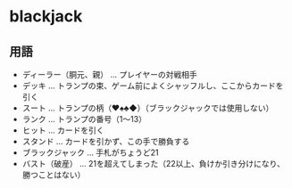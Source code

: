 # blackjack

## 用語
- ディーラー（胴元、親） ... プレイヤーの対戦相手
- デッキ ... トランプの束、ゲーム前によくシャッフルし、ここからカードを引く
- スート ... トランプの柄（♥♠♣◆）（ブラックジャックでは使用しない）
- ランク ... トランプの番号（1〜13）
- ヒット ... カードを引く
- スタンド ... カードを引かず、この手で勝負する
- ブラックジャック ... 手札がちょうど21
- バスト（破産） ... 21を超えてしまった（22以上、負けか引き分けになり、勝つことはない）
